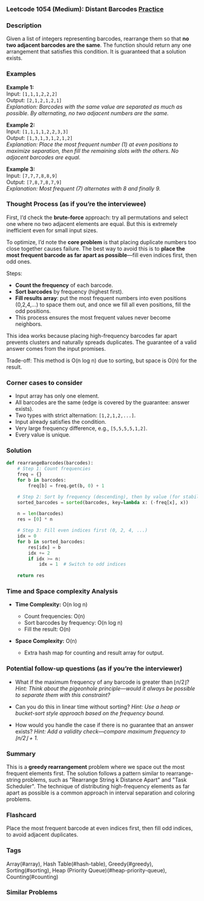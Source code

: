 ### Leetcode 1054 (Medium): Distant Barcodes [Practice](https://leetcode.com/problems/distant-barcodes)

### Description  
Given a list of integers representing barcodes, rearrange them so that **no two adjacent barcodes are the same**. The function should return any one arrangement that satisfies this condition. It is guaranteed that a solution exists.

### Examples  

**Example 1:**  
Input: `[1,1,1,2,2,2]`  
Output: `[2,1,2,1,2,1]`  
*Explanation: Barcodes with the same value are separated as much as possible. By alternating, no two adjacent numbers are the same.*

**Example 2:**  
Input: `[1,1,1,1,2,2,3,3]`  
Output: `[1,3,1,3,1,2,1,2]`  
*Explanation: Place the most frequent number (1) at even positions to maximize separation, then fill the remaining slots with the others. No adjacent barcodes are equal.*

**Example 3:**  
Input: `[7,7,7,8,8,9]`  
Output: `[7,8,7,8,7,9]`  
*Explanation: Most frequent (7) alternates with 8 and finally 9.*

### Thought Process (as if you’re the interviewee)  
First, I’d check the **brute-force** approach: try all permutations and select one where no two adjacent elements are equal. But this is extremely inefficient even for small input sizes.

To optimize, I’d note the **core problem** is that placing duplicate numbers too close together causes failure. The best way to avoid this is to **place the most frequent barcode as far apart as possible**—fill even indices first, then odd ones.

Steps:
- **Count the frequency** of each barcode.
- **Sort barcodes** by frequency (highest first).
- **Fill results array**: put the most frequent numbers into even positions (0,2,4,...) to space them out, and once we fill all even positions, fill the odd positions.
- This process ensures the most frequent values never become neighbors.

This idea works because placing high-frequency barcodes far apart prevents clusters and naturally spreads duplicates. The guarantee of a valid answer comes from the input promises.

Trade-off: This method is O(n log n) due to sorting, but space is O(n) for the result.

### Corner cases to consider  
- Input array has only one element.
- All barcodes are the same (edge is covered by the guarantee: answer exists).
- Two types with strict alternation: `[1,2,1,2,...]`.
- Input already satisfies the condition.
- Very large frequency difference, e.g., `[5,5,5,5,1,2]`.
- Every value is unique.

### Solution

```python
def rearrangeBarcodes(barcodes):
    # Step 1: Count frequencies
    freq = {}
    for b in barcodes:
        freq[b] = freq.get(b, 0) + 1

    # Step 2: Sort by frequency (descending), then by value (for stability)
    sorted_barcodes = sorted(barcodes, key=lambda x: (-freq[x], x))
    
    n = len(barcodes)
    res = [0] * n

    # Step 3: Fill even indices first (0, 2, 4, ...)
    idx = 0
    for b in sorted_barcodes:
        res[idx] = b
        idx += 2
        if idx >= n:
            idx = 1  # Switch to odd indices
    
    return res
```

### Time and Space complexity Analysis  

- **Time Complexity:** O(n log n)  
  - Count frequencies: O(n)
  - Sort barcodes by frequency: O(n log n)
  - Fill the result: O(n)

- **Space Complexity:** O(n)  
  - Extra hash map for counting and result array for output.

### Potential follow-up questions (as if you’re the interviewer)  

- What if the maximum frequency of any barcode is greater than ⌊n/2⌋?
  *Hint: Think about the pigeonhole principle—would it always be possible to separate them with this constraint?*

- Can you do this in linear time without sorting?
  *Hint: Use a heap or bucket-sort style approach based on the frequency bound.*

- How would you handle the case if there is no guarantee that an answer exists?
  *Hint: Add a validity check—compare maximum frequency to ⌊n/2⌋ + 1.*

### Summary
This is a **greedy rearrangement** problem where we space out the most frequent elements first. The solution follows a pattern similar to rearrange-string problems, such as "Rearrange String k Distance Apart" and "Task Scheduler". The technique of distributing high-frequency elements as far apart as possible is a common approach in interval separation and coloring problems.


### Flashcard
Place the most frequent barcode at even indices first, then fill odd indices, to avoid adjacent duplicates.

### Tags
Array(#array), Hash Table(#hash-table), Greedy(#greedy), Sorting(#sorting), Heap (Priority Queue)(#heap-priority-queue), Counting(#counting)

### Similar Problems
